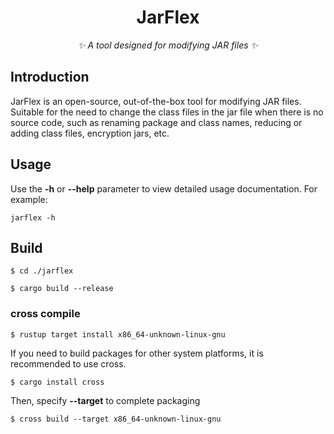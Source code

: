 <div align="center">

# JarFlex

_✨ A tool designed for modifying JAR files ✨_

</div>

## Introduction 

JarFlex is an open-source, out-of-the-box tool for modifying JAR files. 
Suitable for the need to change the class files in the jar file when there is no source code, such as renaming package and class names, reducing or adding class files, encryption jars, etc.

## Usage

Use the **-h** or **--help** parameter to view detailed usage documentation.
For example:

```shell
jarflex -h
```

## Build

```shell
$ cd ./jarflex

$ cargo build --release
```

### cross compile

```shell
$ rustup target install x86_64-unknown-linux-gnu
```

If you need to build packages for other system platforms, it is recommended to use cross.

```shell
$ cargo install cross
```

Then, specify **--target** to complete packaging

```shell
$ cross build --target x86_64-unknown-linux-gnu 
```